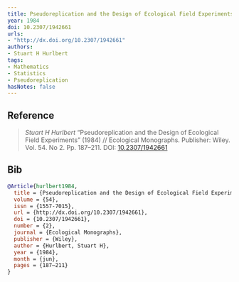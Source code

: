 ```yaml
---
title: Pseudoreplication and the Design of Ecological Field Experiments
year: 1984
doi: 10.2307/1942661
urls:
- "http://dx.doi.org/10.2307/1942661"
authors:
- Stuart H Hurlbert
tags:
- Mathematics
- Statistics
- Pseudoreplication
hasNotes: false
---
```


## Reference

> <i>Stuart H Hurlbert</i> “Pseudoreplication and the Design of Ecological Field Experiments” (1984) // Ecological Monographs. Publisher: Wiley. Vol.&nbsp;54. No&nbsp;2. Pp.&nbsp;187–211. DOI:&nbsp;<a href='https://doi.org/10.2307/1942661'>10.2307/1942661</a>

## Bib

```bib
@Article{hurlbert1984,
  title = {Pseudoreplication and the Design of Ecological Field Experiments},
  volume = {54},
  issn = {1557-7015},
  url = {http://dx.doi.org/10.2307/1942661},
  doi = {10.2307/1942661},
  number = {2},
  journal = {Ecological Monographs},
  publisher = {Wiley},
  author = {Hurlbert, Stuart H},
  year = {1984},
  month = {jun},
  pages = {187–211}
}
```
